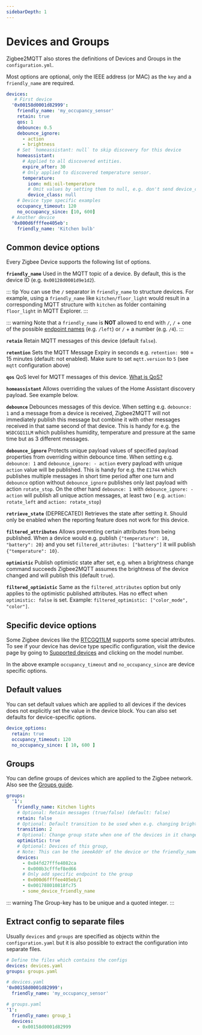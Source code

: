 ```yaml
---
sidebarDepth: 1
---
```


# Devices and Groups

Zigbee2MQTT also stores the definitions of Devices and Groups in the `configuration.yml`.

Most options are optional, only the IEEE address (or MAC) as the `key` and a `friendly_name` are required.

``` yaml
devices:
   # First device
  '0x00158d0001d82999':
    friendly_name: 'my_occupancy_sensor'
    retain: true
    qos: 1
    debounce: 0.5
    debounce_ignore:
      - action
      - brightness
    # Set `homeassistant: null` to skip discovery for this device
    homeassistant:
      # Applied to all discovered entities.
      expire_after: 30
      # Only applied to discovered temperature sensor.
      temperature:
        icon: mdi:oil-temperature
        # Omit values by setting them to null, e.g. don't send device_class
        device_class: null
    # Device type specific examples
    occupancy_timeout: 120
    no_occupancy_since: [10, 600]
  # Another device
  '0x000d6ffffee405eb':
    friendly_name: 'Kitchen bulb'
```

## Common device options

Every Zigbee Device supports the following list of options.

**`friendly_name`**
Used in the MQTT topic of a device. By default, this is the device ID (e.g. `0x00128d0001d9e1d2`).

::: tip
You can use the `/` separator in `friendly_name` to structure devices.
For example, using a `friendly_name` like `kitchen/floor_light` would result in a corresponding MQTT structure with `kitchen` as folder containing `floor_light` in MQTT Explorer.
:::

::: warning
Note that a `friendly_name` is **NOT** allowed to end with `/`, `/` + one of the possible [endpoint names](https://github.com/Koenkk/zigbee2mqtt/blob/master/lib/util/utils.ts#L30) (e.g. `/left`) or `/` + a number (e.g. `/4`).
:::

**`retain`**
Retain MQTT messages of this device (default `false`).


**`retention`**
Sets the MQTT Message Expiry in seconds e.g. `retention: 900` = 15 minutes (default: not enabled). Make
  sure to set `mqtt.version` to `5` (see `mqtt` configuration above)

**`qos`**
QoS level for MQTT messages of this device. [What is QoS?](https://www.npmjs.com/package/mqtt#about-qos)

**`homeassistant`**
Allows overriding the values of the Home Assistant discovery payload. See example below.

**`debounce`**
Debounces messages of this device. When setting e.g. `debounce: 1` and a message from a device is
  received, Zigbee2MQTT will not immediately publish this message but combine it with other messages received in that
  same second of that device. This is handy for e.g. the `WSDCGQ11LM` which publishes humidity, temperature and pressure
  at the same time but as 3 different messages.

**`debounce_ignore`**
Protects unique payload values of specified payload properties from overriding within debounce time.
  When setting e.g. `debounce: 1` and `debounce_ignore: - action` every payload with unique `action` value will be
  published. This is handy for e.g. the `E1744` which publishes multiple messages in short time period after one turn
  and `debounce` option without `debounce_ignore` publishes only last payload with action `rotate_stop`. On the other
  hand `debounce: 1` with `debounce_ignore: - action` will publish all unique action messages, at least two (
  e.g. `action: rotate_left` and `action: rotate_stop`)

**`retrieve_state`**
(DEPRECATED) Retrieves the state after setting it. Should only be enabled when the reporting feature
  does not work for this device.

**`filtered_attributes`**
Allows preventing certain attributes from being published. When a device would e.g.
  publish `{"temperature": 10, "battery": 20}` and you set `filtered_attributes: ["battery"]` it will
  publish `{"temperature": 10}`.

**`optimistic`**
Publish optimistic state after set, e.g. when a brightness change command succeeds Zigbee2MQTT assumes
  the brightness of the device changed and will publish this (default `true`).

**`filtered_optimistic`**
Same as the `filtered_attributes` option but only applies to the optimistic published
  attributes. Has no effect when `optimistic: false` is set. Example: `filtered_optimistic: ["color_mode", "color"]`.


## Specific device options

Some Zigbee devices like the [RTCGQ11LM](../../devices/RTCGQ11LM.md) supports some special attributes.
To see if your device has device type specific configuration, visit the device page by going
to [Supported devices](../../supported-devices/) and clicking on the model number.

In the above example `occupancy_timeout` and `no_occupancy_since` are device specific options.


## Default values

You can set default values which are applied to all devices if the devices does not explicitly set the value in the device block. You can also set defaults for device-specific options.

```yaml
device_options:
  retain: true
  occupancy_timeout: 120
  no_occupancy_since: [ 10, 600 ]
```

## Groups

You can define groups of devices which are applied to the Zigbee network. Also see the [Groups guide](../usage/groups.md).

```yaml
groups:
  '1':
    friendly_name: Kitchen lights
    # Optional: Retain messages (true/false) (default: false)
    retain: false
    # Optional: Default transition to be used when e.g. changing brightness (in seconds) (default: 0)
    transition: 2
    # Optional: Change group state when one of the devices in it changes state, see 'State changes' below (default: true)
    optimistic: true
    # Optional: Devices of this group,
    # Note: This can be the ieeeAddr of the device or the friendly_name (default: empty)
    devices:
      - 0x84fd27fffe4082ca
      - 0x000b3cfffef8ed66
      # Only add specific endpoint to the group
      - 0x000d6ffffee405eb/1
      - 0x001788010818fc75
      - some_device_friendly_name
```

::: warning
The Group-key has to be unique and a quoted integer.
:::


## Extract config to separate files

Usually `devices` and `groups` are specified as objects within the `configuration.yaml` but it
is also possible to extract the configuration into separate files.

```yaml
# Define the files which contains the configs
devices: devices.yaml
groups: groups.yaml
```

```yaml
# devices.yaml
'0x00158d0001d82999':
  friendly_name: 'my_occupancy_sensor'
```

```yaml
# groups.yaml
'1':
  friendly_name: group_1
  devices:
    - 0x00158d0001d82999
```
